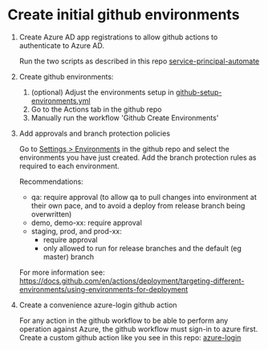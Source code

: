 # Create initial github environments

1. Create Azure AD app registrations to allow github actions to authenticate to Azure AD.

   Run the two scripts as described in this repo [service-principal-automate](https://github.com/MRI-Software/service-principal-automate)

2. Create github environments:

   1. (optional) Adjust the environments setup in [github-setup-environments.yml](../.github/workflows/github-setup-environments.yml)
   2. Go to the Actions tab in the github repo
   3. Manually run the workflow 'Github Create Environments'

3. Add approvals and branch protection policies

   Go to [Settings > Environments](https://github.com/christianacca/web-api-starter/settings/environments) in the github repo
   and select the environments you have just created. Add the branch protection rules as required to each environment.

   Recommendations:
   * qa: require approval (to allow qa to pull changes into environment at their own pace, and to avoid a deploy from release branch being overwritten)
   * demo, demo-xx: require approval
   * staging, prod, and prod-xx:
     * require approval
     * only allowed to run for release branches and the default (eg master) branch

   For more information see: <https://docs.github.com/en/actions/deployment/targeting-different-environments/using-environments-for-deployment>

4. Create a convenience azure-login github action

   For any action in the github workflow to be able to perform any operation against Azure, the github workflow must sign-in to azure first.
   Create a custom github action like you see in this repo: [azure-login](../.github/actions/azure-login)
